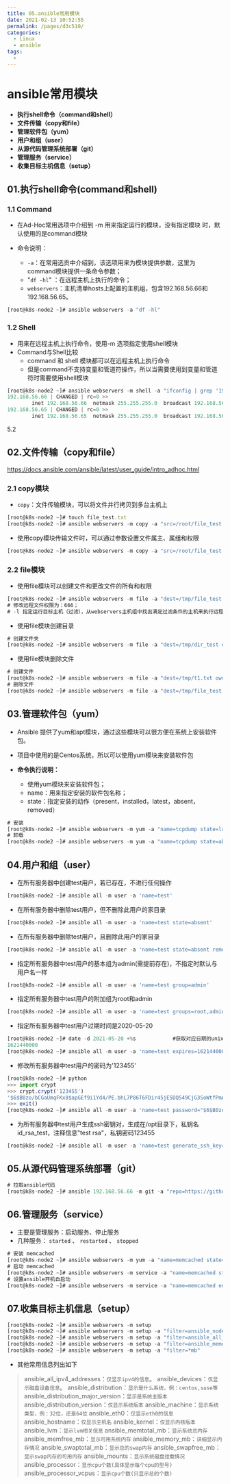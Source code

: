 ```yaml
---
title: 05.ansible常用模块
date: 2021-02-13 10:52:55
permalink: /pages/d3c510/
categories:
  - Linux
  - ansible
tags:
  - 
---
```



# ansible常用模块

- **执行shell命令（command和shell）**  
- **文件传输（copy和file）** 
- **管理软件包（yum）** 
- **用户和组（user）**  
- **从源代码管理系统部署（git）** 
- **管理服务（service）** 
- **收集目标主机信息（setup）**

## 01.执行shell命令(command和shell)

### 1.1 Command

- 在Ad-Hoc常用选项中介绍到 -m 用来指定运行的模块，没有指定模块 时，默认使用的是command模块

- 命令说明：
     - `-a`：在常用选贡中介绍到，该选项用来为模块提供参数，这里为command模块提供一条命令参数；
     - "`df -hl`" ：在远程主机上执行的命令；
     - `webservers`：主机清单hosts上配置的主机组，包含192.168.56.66和192.168.56.65。

```javascript
[root@k8s-node2 ~]# ansible webservers -a "df -hl"
```

### 1.2 Shell

- 用来在远程主机上执行命令，使用-m 选项指定使用shell模块
- Command与Shell比较
     - command 和 shell 模块都可以在远程主机上执行命令
     - 但是command不支持变量和管道符操作，所以当需要使用到变量和管道符时需要使用shell模块

```javascript
[root@k8s-node2 ~]# ansible webservers -m shell -a "ifconfig | grep '192.168.56'"
192.168.56.66 | CHANGED | rc=0 >>
        inet 192.168.56.66  netmask 255.255.255.0  broadcast 192.168.56.255
192.168.56.65 | CHANGED | rc=0 >>
        inet 192.168.56.65  netmask 255.255.255.0  broadcast 192.168.56.255
```



5.2 

## 02.文件传输（copy和file）

https://docs.ansible.com/ansible/latest/user_guide/intro_adhoc.html

### 2.1 copy模块

- `copy`：文件传输模块，可以将文件并行拷贝到多台主机上

```javascript
[root@k8s-node2 ~]# touch file_test.txt
[root@k8s-node2 ~]# ansible webservers -m copy -a "src=/root/file_test.txt dest=/tmp/file_test.txt"
```

- 使用copy模块传输文件时，可以通过参数设置文件属主、属组和权限

```javascript
[root@k8s-node2 ~]# ansible webservers -m copy -a "src=/root/file_test.txt dest=/tmp/ owner=root group=root mode=600"
```

### 2.2 file模块

- 使用file模块可以创建文件和更改文件的所有和权限

```javascript
[root@k8s-node2 ~]# ansible webservers -m file -a "dest=/tmp/file_test.txt mode=666" -l 192.168.56.65
# 修改远程文件权限为：666；
# -l 指定运行目标主机（过滤），从webservers主机组中找出满足过滤条件的主机来执行远程操作。
```

- 使用file模块创建目录

```javascript
# 创建文件夹
[root@k8s-node2 ~]# ansible webservers -m file -a "dest=/tmp/dir_test owner=root state=directory"
```

- 使用file模块删除文件

```javascript
# 创建文件
[root@k8s-node2 ~]# ansible webservers -m file -a "dest=/tmp/t1.txt owner=root state=touch"
# 删除文件
[root@k8s-node2 ~]# ansible webservers -m file -a "dest=/tmp/file_test.txt state=absent"
```

## 03.管理软件包（yum）

- Ansible 提供了yum和apt模块，通过这些模块可以很方便在系统上安装软件包。

- 项目中使用的是Centos系统，所以可以使用yum模块来安装软件包

- **命令执行说明：**
     -  使用yum模块来安装软件包；
     -  name：用来指定安装的软件包名称；
     -  state：指定安装的动作（present，installed，latest，absent，removed）

````javascript
# 安装
[root@k8s-node2 ~]# ansible webservers -m yum -a "name=tcpdump state=latest"
# 卸载
[root@k8s-node2 ~]# ansible webservers -m yum -a "name=tcpdump state=absent"
````

## 04.用户和组（user）  

- 在所有服务器中创建test用户，若已存在，不进行任何操作

```javascript
[root@k8s-node2 ~]# ansible all -m user -a 'name=test'
```

- 在所有服务器中删除test用户，但不删除此用户的家目录

```javascript
[root@k8s-node2 ~]# ansible all -m user -a 'name=test state=absent'
```

- 在所有服务器中删除test用户，且删除此用户的家目录

```javascript
[root@k8s-node2 ~]# ansible all -m user -a 'name=test state=absent remove=yes'
```

- 指定所有服务器中test用户的基本组为admin(需提前存在)，不指定时默认与用户名一样

```javascript
[root@k8s-node2 ~]# ansible all -m user -a 'name=test group=admin'
```

- 指定所有服务器中test用户的附加组为root和admin

```javascript
[root@k8s-node2 ~]# ansible all -m user -a 'name=test groups=root,admin append=yes'
```

- 指定所有服务器中test用户过期时间是2020-05-20

```javascript
[root@k8s-node2 ~]# date -d 2021-05-20 +%s            #获取对应日期的unix时间戳
1621440000
[root@k8s-node2 ~]# ansible all -m user -a 'name=test expires=1621440000'
```

- 修改所有服务器中test用户的密码为'123455'

```javascript
[root@k8s-node2 ~]# python
>>> import crypt
>>> crypt.crypt('123455')
'$6$B0zo/bCGaUmqFKx8$apGEf9i1Yd4/PE.bhL7P86T6FDir45jE5DQ549CjG3SoWtfPmAQSCDkz2Wt5kXppAlhbTLqOclg45yOz7YH9K/'
>>> exit()
[root@k8s-node2 ~]# ansible all -m user -a 'name=test password="$6$B0zo/bCGaUmqFKx8$apGEf9i1Yd4/PE.bhL7P86T6FDir45jE5DQ549CjG3SoWtfPmAQSCDkz2Wt5kXppAlhbTLqOclg45yOz7YH9K/"'
```

- 为所有服务器中test用户生成ssh密钥对，生成在/opt目录下，私钥名id_rsa_test，注释信息"test rsa"，私钥密码123455

```javascript
[root@k8s-node2 ~]# ansible all -m user -a 'name=test generate_ssh_key=yes ssh_key_file=/opt/id_rsa_test ssh_key_comment="test rsa" ssh_key_passphrase=123455'
```

## 05.从源代码管理系统部署（git） 

```javascript
# 拉取ansible代码
[root@k8s-node2 ~]# ansible 192.168.56.66 -m git -a "repo=https://github.com/ansible/ansible.git dest=/tmp/ansible" -u root
```

## 06.管理服务（service） 

- 主要是管理服务：启动服务、停止服务
- 几种服务： `started` 、 `restarted` 、 `stopped`

```javascript
# 安装 memcached
[root@k8s-node2 ~]# ansible webservers -m yum -a "name=memcached state=latest"
# 启动 memcached
[root@k8s-node2 ~]# ansible webservers -m service -a "name=memcached state=started"
# 设置ansible开机自启动
[root@k8s-node2 ~]# ansible webservers -m service -a "name=memcached enabled=true"
```

## 07.收集目标主机信息（setup）

```javascript
[root@k8s-node2 ~]# ansible webservers -m setup                                # 获取主机的信息
[root@k8s-node2 ~]# ansible webservers -m setup -a "filter=ansible_nodename"            # 获取集群名称
[root@k8s-node2 ~]# ansible webservers -m setup -a "filter=ansible_all_ipv4_addresses"     # 获取ipv4地址
[root@k8s-node2 ~]# ansible webservers -m setup -a "filter=ansible_memory_mb"           # 获取主机内存
[root@k8s-node2 ~]# ansible webservers -m setup -a "filter=*mb"          "           # 通过通配符实现模糊匹配，比如以”mb”关键字结尾的信息
```

- 其他常用信息列出如下

> ansible_all_ipv4_addresses：`仅显示ipv4的信息`。
> ansible_devices：`仅显示磁盘设备信息`。
> ansible_distribution：`显示是什么系统，例：centos,suse等`
> ansible_distribution_major_version：`显示是系统主版本`
> ansible_distribution_version：`仅显示系统版本`
> ansible_machine：`显示系统类型，例：32位，还是64位`
> ansible_eth0：`仅显示eth0的信息`
> ansible_hostname：`仅显示主机名`
> ansible_kernel：`仅显示内核版本`
> ansible_lvm：`显示lvm相关信息`
> ansible_memtotal_mb：`显示系统总内存`
> ansible_memfree_mb：`显示可用系统内存`
> ansible_memory_mb：`详细显示内存情况`
> ansible_swaptotal_mb：`显示总的swap内存`
> ansible_swapfree_mb：`显示swap内存的可用内存`
> ansible_mounts：`显示系统磁盘挂载情况`
> ansible_processor：`显示cpu个数(具体显示每个cpu的型号)`
> ansible_processor_vcpus：`显示cpu个数(只显示总的个数)`
